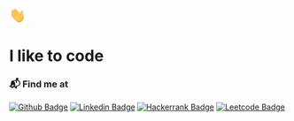 <img width="30px" margin="0px" src="https://raw.githubusercontent.com/ABSphreak/ABSphreak/master/gifs/Hi.gif">
<h1>I like to code</h1>
</h1>

### 📬 Find me at
[![Github Badge](http://img.shields.io/badge/-Github-black?style=flat-square&logo=github&link=https://github.com/hrisabhy/)](https://github.com/hrisabhy/) 
[![Linkedin Badge](https://img.shields.io/badge/-LinkedIn-blue?style=flat-square&logo=Linkedin&logoColor=white&link=https://www.linkedin.com/in/hrisabh-yadav-4972a7198/)](https://www.linkedin.com/in/hrisabh-yadav-4972a7198)
[![Hackerrank Badge](https://img.shields.io/badge/-Hackerrank-2EC866?style=flat-square&logo=HackerRank&logoColor=white&link=https://www.hackerrank.com/profile/hrisabhyadav31)](https://www.hackerrank.com/profile/hrisabhyadav31)
[![Leetcode Badge](https://img.shields.io/badge/-LeetCode-FFA116?style=flat-square&logo=LeetCode&logoColor=white&link=https://leetcode.com/hrisabhy/)](https://www.hackerrank.com/profile/hrisabhy)
